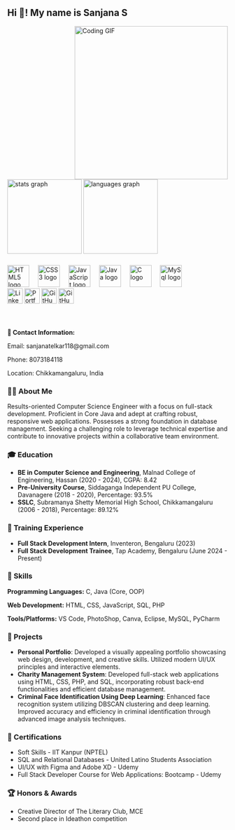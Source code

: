 <h2 align="left">Hi 👋! My name is Sanjana S</h2>

<img align="right" height="350" src="https://media.giphy.com/media/paTz7UZbPfTZFRYnnB/giphy.gif" alt="Coding GIF" />

###


<div align="left">
  <img src="https://github-readme-stats.vercel.app/api?username=Sanjana-Telkar&hide_title=false&hide_rank=false&show_icons=true&include_all_commits=true&count_private=true&disable_animations=false&theme=dracula&locale=en&hide_border=false" height="170" alt="stats graph" />
  <img src="https://github-readme-stats.vercel.app/api/top-langs?username=Sanjana-Telkar&locale=en&hide_title=false&layout=compact&card_width=320&langs_count=5&theme=dracula&hide_border=false" height="170" alt="languages graph" />
</div>

###
<div align="left">
  <img src="https://cdn.jsdelivr.net/gh/devicons/devicon/icons/html5/html5-original.svg" height="50" alt="HTML5 logo" />
  <img width="12" />
  <img src="https://cdn.jsdelivr.net/gh/devicons/devicon/icons/css3/css3-original.svg" height="50" alt="CSS3 logo" />
  <img width="12" />
  <img src="https://cdn.jsdelivr.net/gh/devicons/devicon/icons/javascript/javascript-original.svg" height="50" alt="JavaScript logo" />
  <img width="12" />
  <img src="https://cdn.jsdelivr.net/gh/devicons/devicon/icons/java/java-original.svg" height="50" alt="Java logo" />
  <img width="12" />
  <img src="https://cdn.jsdelivr.net/gh/devicons/devicon/icons/c/c-original.svg" height="50" alt="C logo" />
  <img width="12" />
  <img src="https://cdn.jsdelivr.net/gh/devicons/devicon/icons/mysql/mysql-original.svg" height="50" alt="MySql logo" />
  <img width="12" />
</div>

<div align="left">
  <img src="https://img.shields.io/static/v1?message=LinkedIn&logo=linkedin&label=&color=0077B5&logoColor=white&labelColor=&style=for-the-badge" height="35" alt="LinkedIn logo" />
  <img src="https://img.shields.io/static/v1?message=Portfolio&logo=github&label=&color=000000&logoColor=white&labelColor=&style=for-the-badge" height="35" alt="Portfolio logo" />
  <img src="https://img.shields.io/static/v1?message=GitHub&logo=github&label=&color=181717&logoColor=white&labelColor=&style=for-the-badge" height="35" alt="GitHub logo" />
  <img src="https://img.shields.io/static/v1?message=HackerRank&logo=github&label=&color=181717&logoColor=white&labelColor=&style=for-the-badge" height="35" alt="GitHub logo" />
</div>

###

<br clear="both">

<div align="left">
  <p><strong>📧 Contact Information:</strong></p>
  <p>Email: sanjanatelkar118@gmail.com</p>
  <p>Phone: 8073184118</p>
  <p>Location: Chikkamangaluru, India</p>
</div>

###

<div align="left">
  <h3>👨‍💻 About Me</h3>
  <p>Results-oriented Computer Science Engineer with a focus on full-stack development. Proficient in Core Java and adept at crafting robust, responsive web applications. Possesses a strong foundation in database management. Seeking a challenging role to leverage technical expertise and contribute to innovative projects within a collaborative team environment.</p>
</div>

###

<div align="left">
  <h3>🎓 Education</h3>
  <ul>
    <li><strong>BE in Computer Science and Engineering</strong>, Malnad College of Engineering, Hassan (2020 - 2024), CGPA: 8.42</li>
    <li><strong>Pre-University Course</strong>, Siddaganga Independent PU College, Davanagere (2018 - 2020), Percentage: 93.5%</li>
    <li><strong>SSLC</strong>, Subramanya Shetty Memorial High School, Chikkamangaluru (2006 - 2018), Percentage: 89.12%</li>
  </ul>
</div>

###

<div align="left">
  <h3>💼 Training Experience</h3>
  <ul>
    <li><strong>Full Stack Development Intern</strong>, Inventeron, Bengaluru (2023)</li>
    <li><strong>Full Stack Development Trainee</strong>, Tap Academy, Bengaluru (June 2024 - Present)</li>
  </ul>
</div>

###

<div align="left">
  <h3>🔧 Skills</h3>
  <p><strong>Programming Languages:</strong> C, Java (Core, OOP)</p>
  <p><strong>Web Development:</strong> HTML, CSS, JavaScript, SQL, PHP</p>
  <p><strong>Tools/Platforms:</strong> VS Code, PhotoShop, Canva, Eclipse, MySQL, PyCharm</p>
</div>

###

<div align="left">
  <h3>📂 Projects</h3>
  <ul>
    <li><strong>Personal Portfolio</strong>: Developed a visually appealing portfolio showcasing web design, development, and creative skills. Utilized modern UI/UX principles and interactive elements.</li>
    <li><strong>Charity Management System</strong>: Developed full-stack web applications using HTML, CSS, PHP, and SQL, incorporating robust back-end functionalities and efficient database management.</li>
    <li><strong>Criminal Face Identification Using Deep Learning</strong>: Enhanced face recognition system utilizing DBSCAN clustering and deep learning. Improved accuracy and efficiency in criminal identification through advanced image analysis techniques.</li>
  </ul>
</div>

###

<div align="left">
  <h3>📜 Certifications</h3>
  <ul>
    <li>Soft Skills - IIT Kanpur (NPTEL)</li>
    <li>SQL and Relational Databases - United Latino Students Association</li>
    <li>UI/UX with Figma and Adobe XD - Udemy</li>
    <li>Full Stack Developer Course for Web Applications: Bootcamp - Udemy</li>
  </ul>
</div>

###

<div align="left">
  <h3>🏆 Honors & Awards</h3>
  <ul>
    <li>Creative Director of The Literary Club, MCE</li>
    <li>Second place in Ideathon competition</li>
  </ul>
</div>

###


